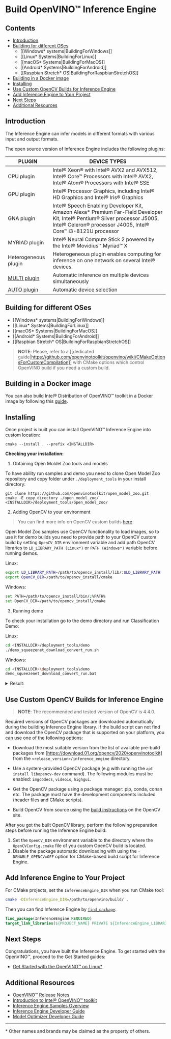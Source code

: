 # Build OpenVINO™ Inference Engine

## Contents

- [Introduction](#introduction)
- [Building for different OSes](#building-for-different-oses)
  - [[Windows* systems|BuildingForWindows]]
  - [[Linux* Systems|BuildingForLinux]]
  - [[macOS* Systems|BuildingForMacOS]]
  - [[Android* Systems|BuildingForAndroid]]
  - [[Raspbian Stretch* OS|BuildingForRaspbianStretchOS]]
- [Building in a Docker image](#building-in-a-docker-image)
- [Installing](#installing)
- [Use Custom OpenCV Builds for Inference Engine](#use-custom-opencv-builds-for-inference-engine)
- [Add Inference Engine to Your Project](#add-inference-engine-to-your-project)
- [Next Steps](#next-steps)
- [Additional Resources](#additional-resources)

## Introduction

The Inference Engine can infer models in different formats with various input
and output formats.

The open source version of Inference Engine includes the following plugins:

| PLUGIN               | DEVICE TYPES |
| ---------------------| -------------|
| CPU plugin           | Intel® Xeon® with Intel® AVX2 and AVX512, Intel® Core™ Processors with Intel® AVX2, Intel® Atom® Processors with Intel® SSE |
| GPU plugin           | Intel® Processor Graphics, including Intel® HD Graphics and Intel® Iris® Graphics |
| GNA plugin           | Intel® Speech Enabling Developer Kit, Amazon Alexa\* Premium Far-Field Developer Kit, Intel® Pentium® Silver processor J5005, Intel® Celeron® processor J4005, Intel® Core™ i3-8121U processor |
| MYRIAD plugin        | Intel® Neural Compute Stick 2 powered by the Intel® Movidius™ Myriad™ X |
| Heterogeneous plugin | Heterogeneous plugin enables computing for inference on one network on several Intel® devices. |
| [MULTI plugin](https://docs.openvinotoolkit.org/latest/openvino_docs_IE_DG_supported_plugins_MULTI.html) | Automatic inference on multiple devices simultaneously|
| [AUTO plugin](https://docs.openvinotoolkit.org/latest/openvino_docs_IE_DG_supported_plugins_AUTO.html) | Automatic device selection |

## Building for different OSes

  - [[Windows* systems|BuildingForWindows]]
  - [[Linux* Systems|BuildingForLinux]]
  - [[macOS* Systems|BuildingForMacOS]]
  - [[Android* Systems|BuildingForAndroid]]
  - [[Raspbian Stretch* OS|BuildingForRaspbianStretchOS]]

> **NOTE**: Please, refer to a [[dedicated guide|https://github.com/openvinotoolkit/openvino/wiki/CMakeOptionsForCustomCompilation]] with CMake options which control OpenVINO build if you need a custom build.

## Building in a Docker image
You can also build Intel® Distribution of OpenVINO™ toolkit in a Docker image by following this [guide](https://github.com/openvinotoolkit/docker_ci/tree/master/dockerfiles/ubuntu18/build_custom). 

## Installing

Once project is built you can install OpenVINO™ Inference Engine into custom location:
 
```
cmake --install . --prefix <INSTALLDIR>
```

**Checking your installation:**

1. Obtaining Open Moldel Zoo tools and models

To have ability run samples and demo you need to clone Open Model Zoo repository and copy folder under `./deployment_tools` in your install directory:

```
git clone https://github.com/openvinotoolkit/open_model_zoo.git
cmake -E copy_directory ./open_model_zoo/ <INSTALLDIR>/deployment_tools/open_model_zoo/
```

2. Adding OpenCV to your environment

>You can find more info on OpenCV custom builds [here](#use-custom-opencv-builds-for-inference-engine).

Open Model Zoo samples use OpenCV functionality to load images, so to use it for demo builds you need to provide path to your OpenCV custom build by setting `OpenCV_DIR` environment variable and add path OpenCV libraries to `LD_LIBRARY_PATH (Linux*)` or `PATH (Windows*)` variable before running demos.

Linux:
```sh
export LD_LIBRARY_PATH=/path/to/opencv_install/lib/:$LD_LIBRARY_PATH
export OpenCV_DIR=/path/to/opencv_install/cmake
```

Windows:
```sh
set PATH=/path/to/opencv_install/bin/;%PATH%
set OpenCV_DIR=/path/to/opencv_install/cmake
```

3. Running demo

To check your installation go to the demo directory and run Classification Demo:

Linux:
```sh
cd <INSTALLDIR>/deployment_tools/demo
./demo_squeezenet_download_convert_run.sh
```

Windows:
```sh
cd <INSTALLDIR>\deployment_tools\demo
demo_squeezenet_download_convert_run.bat
```

<details>
<summary>Result:</summary>
<p>

```
Top 10 results:

Image <INSTALLDIR>/deployment_tools/demo/car.png

classid probability label
------- ----------- -----
817     0.6853030   sports car, sport car
479     0.1835197   car wheel
511     0.0917197   convertible
436     0.0200694   beach wagon, station wagon, wagon, estate car, beach waggon, station waggon, waggon
751     0.0069604   racer, race car, racing car
656     0.0044177   minivan
717     0.0024739   pickup, pickup truck
581     0.0017788   grille, radiator grille
468     0.0013083   cab, hack, taxi, taxicab
661     0.0007443   Model T

[ INFO ] Execution successful
```
</p>
</details>

## Use Custom OpenCV Builds for Inference Engine

> **NOTE**: The recommended and tested version of OpenCV is 4.4.0.

Required versions of OpenCV packages are downloaded automatically during the
building Inference Engine library. If the build script can not find and download
the OpenCV package that is supported on your platform, you can use one of the
following options:

* Download the most suitable version from the list of available pre-build
  packages from [https://download.01.org/opencv/2020/openvinotoolkit] from the
  `<release_version>/inference_engine` directory.

* Use a system-provided OpenCV package (e.g with running the
  `apt install libopencv-dev` command). The following modules must be enabled:
  `imgcodecs`, `videoio`, `highgui`.

* Get the OpenCV package using a package manager: pip, conda, conan etc. The
  package must have the development components included (header files and CMake
  scripts).

* Build OpenCV from source using the [build instructions](https://docs.opencv.org/master/df/d65/tutorial_table_of_content_introduction.html) on the OpenCV site.

After you got the built OpenCV library, perform the following preparation steps
before running the Inference Engine build:

1. Set the `OpenCV_DIR` environment variable to the directory where the
   `OpenCVConfig.cmake` file of you custom OpenCV build is located.
2. Disable the package automatic downloading with using the `-DENABLE_OPENCV=OFF`
   option for CMake-based build script for Inference Engine.

## Add Inference Engine to Your Project

For CMake projects, set the `InferenceEngine_DIR` when you run CMake tool:

```sh
cmake -DInferenceEngine_DIR=/path/to/openvino/build/ .
```

Then you can find Inference Engine by [`find_package`]:

```cmake
find_package(InferenceEngine REQUIRED)
target_link_libraries(${PROJECT_NAME} PRIVATE ${InferenceEngine_LIBRARIES})
```

## Next Steps

Congratulations, you have built the Inference Engine. To get started with the
OpenVINO™, proceed to the Get Started guides:

* [Get Started with the OpenVINO™ on Linux*](GettingStarted)

## Additional Resources

* [OpenVINO™ Release Notes](https://software.intel.com/en-us/articles/OpenVINO-RelNotes)
* [Introduction to Intel® OpenVINO™ toolkit](https://docs.openvinotoolkit.org/latest/_docs_IE_DG_Introduction.html)
* [Inference Engine Samples Overview](https://docs.openvinotoolkit.org/latest/_docs_IE_DG_Samples_Overview.html)
* [Inference Engine Developer Guide](https://docs.openvinotoolkit.org/latest/_docs_IE_DG_Deep_Learning_Inference_Engine_DevGuide.html)
* [Model Optimizer Developer Guide](https://docs.openvinotoolkit.org/latest/_docs_MO_DG_Deep_Learning_Model_Optimizer_DevGuide.html)

---
\* Other names and brands may be claimed as the property of others.


[https://download.01.org/opencv/2020/openvinotoolkit]:https://download.01.org/opencv/2020/openvinotoolkit
[build instructions]:https://docs.opencv.org/master/df/d65/tutorial_table_of_content_introduction.html
[`find_package`]:https://cmake.org/cmake/help/latest/command/find_package.html
